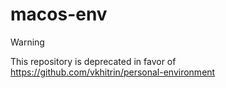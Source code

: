 # macos-env

> [!WARNING]
> This repository is deprecated in favor of <https://github.com/vkhitrin/personal-environment>
